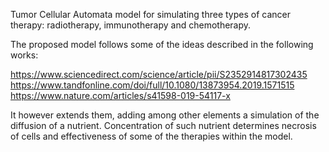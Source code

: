 Tumor Cellular Automata model for simulating three types of cancer therapy: radiotherapy, immunotherapy and chemotherapy.

The proposed model follows some of the ideas described in the following works:

https://www.sciencedirect.com/science/article/pii/S2352914817302435
https://www.tandfonline.com/doi/full/10.1080/13873954.2019.1571515
https://www.nature.com/articles/s41598-019-54117-x

It however extends them, adding among other elements a simulation of the diffusion of a nutrient. Concentration of such nutrient determines necrosis of cells and effectiveness
of some of the therapies within the model. 
